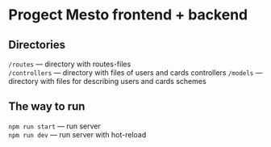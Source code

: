 # Progect Mesto frontend + backend

## Directories

`/routes` — directory with routes-files  
`/controllers` — directory with files of users and cards controllers
`/models` — directory with files for describing users and cards schemes
  

## The way to run

`npm run start` — run server  
`npm run dev` — run server with hot-reload
